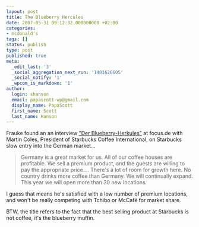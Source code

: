 ```yaml
---
layout: post
title: The Blueberry Hercules
date: 2007-05-31 09:12:32.000000000 +02:00
categories:
- mcdonald's
tags: []
status: publish
type: post
published: true
meta:
  _edit_last: '3'
  _social_aggregation_next_run: '1401626605'
  _social_notify: '1'
  _wpcom_is_markdown: '1'
author:
  login: shanson
  email: papascott-wp@gmail.com
  display_name: PapaScott
  first_name: Scott
  last_name: Hanson
---
```

<p>Frauke found an an interview <a href="http://www.focus.de/finanzen/news/starbucks_aid_57627.html" title="Der Blueberry-Herkules">"Der Blueberry-Herkules"</a> at focus.de with Martin Coles, President of Starbucks Coffee International, on Starbucks slow entry into the German market...</p>
<blockquote><p>
  Germany is a great market for us. All of our coffee houses are profitable. We sell a premium product, and the guests are willing to pay the appropriate price.... There's a lot of room for growth here. No country drinks more coffee than Germany. We will continually expand. This year we will open more than 30 new locations.
</p></blockquote>
<p>I guess that means he's satisfied with a low number of premium locations, and won't be really competing with Tchibo or McCafé for market share.</p>
<p>BTW, the title refers to the fact that the best selling product at Starbucks is not coffee, it's the blueberry muffin.</p>
